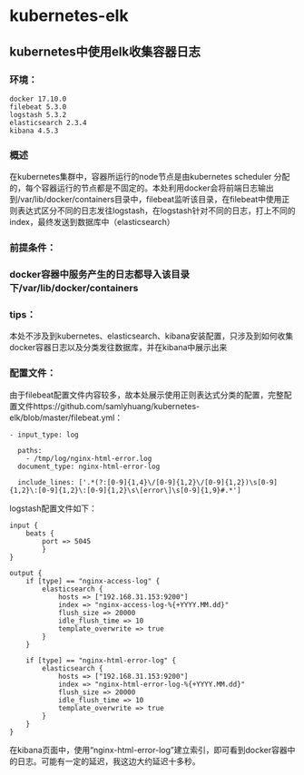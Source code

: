 # kubernetes-elk
## kubernetes中使用elk收集容器日志

### 环境：
    docker 17.10.0
    filebeat 5.3.0
    logstash 5.3.2
    elasticsearch 2.3.4
    kibana 4.5.3

### 概述
在kubernetes集群中，容器所运行的node节点是由kubernetes scheduler 分配的，每个容器运行的节点都是不固定的。本处利用docker会将前端日志输出到/var/lib/docker/containers目录中，filebeat监听该目录，在filebeat中使用正则表达式区分不同的日志发往logstash，在logstash针对不同的日志，打上不同的index，最终发送到数据库中（elasticsearch）

### 前提条件：
### docker容器中服务产生的日志都导入该目录下/var/lib/docker/containers

### tips：
本处不涉及到kubernetes、elasticsearch、kibana安装配置，只涉及到如何收集docker容器日志以及分类发往数据库，并在kibana中展示出来

### 配置文件：
由于filebeat配置文件内容较多，故本处展示使用正则表达式分类的配置，完整配置文件https://github.com/samlyhuang/kubernetes-elk/blob/master/filebeat.yml：

    - input_type: log
    
      paths:
        - /tmp/log/nginx-html-error.log
      document_type: nginx-html-error-log
    
      include_lines: ['.*(?:[0-9]{1,4}\/[0-9]{1,2}\/[0-9]{1,2})\s[0-9]{1,2}\:[0-9]{1,2}\:[0-9]{1,2}\s\[error\]\s[0-9]{1,9}#.*']



logstash配置文件如下：

    input {
        beats {
            port => 5045
            }
    }
    
    output {
        if [type] == "nginx-access-log" {
            elasticsearch {
                hosts => ["192.168.31.153:9200"]
                index => "nginx-access-log-%{+YYYY.MM.dd}"
                flush_size => 20000
                idle_flush_time => 10
                template_overwrite => true
            }
        }
    
        if [type] == "nginx-html-error-log" {
            elasticsearch {
                hosts => ["192.168.31.153:9200"]
                index => "nginx-html-error-log-%{+YYYY.MM.dd}"
                flush_size => 20000
                idle_flush_time => 10
                template_overwrite => true
            }
        }
    }
    

在kibana页面中，使用“nginx-html-error-log”建立索引，即可看到docker容器中的日志。可能有一定的延迟，我这边大约延迟十多秒。


